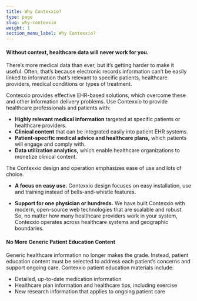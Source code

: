 ```yaml
---
title: Why Contexxio?
type: page
slug: why-contexxio
weight: 1
section_menu_label: Why Contexxio?
---
```


#### Without context, healthcare data will never work for you.

There’s more medical data than ever, but it’s getting harder to make it useful. Often, that’s because electronic records information can’t be easily linked to information that’s relevant to specific patients, healthcare providers, medical conditions or types of treatment.

Contexxio provides effective EHR-based solutions, which overcome these and other information delivery problems. Use Contexxio to provide healthcare professionals and patients with:

* **Highly relevant medical information** targeted at specific patients or healthcare providers.
* **Clinical content** that can be integrated easily into patient EHR systems.
* **Patient-specific medical advice and healthcare plans,** which patients will engage and comply with.
* **Data utilization analytics,** which enable healthcare organizations to monetize clinical content.

The Contexxio design and operation emphasizes ease of use and lots of choice.

* **A focus on easy use.** Contexxio design focuses on easy installation, use and training instead of bells-and-whistle features.

* **Support for one physician or hundreds.** We have built Contexxio with modern, open-source web technologies that are scalable and robust. So, no matter how many healthcare providers work in your system, Contexxio operates across healthcare systems and geographic boundaries.

#### No More Generic Patient Education Content

Generic healthcare information no longer makes the grade. Instead, patient education content must be selected to address each patient’s concerns and support ongoing care. Contexxio patient education materials include:

* Detailed, up-to-date medication information
* Healthcare plan information and healthcare tips, including exercise
* New research information that applies to ongoing patient care